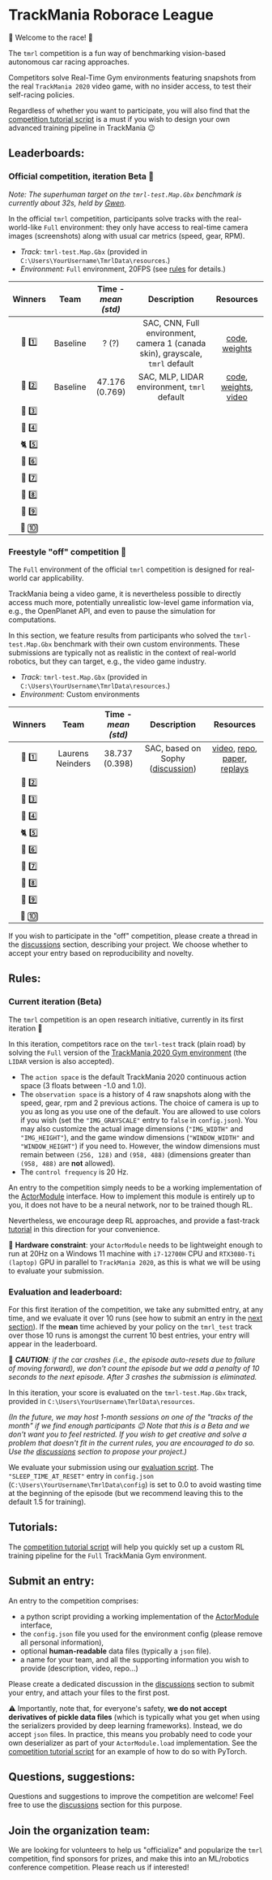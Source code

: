 # TrackMania Roborace League

:checkered_flag: Welcome to the race! :checkered_flag:

The `tmrl` competition is a fun way of benchmarking vision-based autonomous car racing approaches.

Competitors solve Real-Time Gym environments featuring snapshots from the real `TrackMania 2020` video game, with no insider access, to test their self-racing policies.

Regardless of whether you want to participate, you will also find that the [competition tutorial script](https://github.com/trackmania-rl/tmrl/blob/master/tmrl/tuto/competition/custom_actor_module.py) is a must if you wish to design your own advanced training pipeline in TrackMania :wink:


## Leaderboards:

### Official competition, iteration Beta :hatching_chick:

_Note: The superhuman target on the `tmrl-test.Map.Gbx` benchmark is currently about 32s, held by [Gwen](#https://www.youtube.com/watch?v=c1xq7iJ3f9E)._

In the official `tmrl` competition, participants solve tracks with the real-world-like `Full` environment:
they only have access to real-time camera images (screenshots) along with usual car metrics (speed, gear, RPM).

- _Track:_ `tmrl-test.Map.Gbx` (provided in `C:\Users\YourUsername\TmrlData\resources`.)
- _Environment:_ `Full` environment, 20FPS (see [rules](#rules) for details.)

|          Winners          |   Team   | Time - _mean (std)_ |                                  Description                                  |                                                                                                                                  Resources                                                                                                                                  |
|:-------------------------:|:--------:|:-------------------:|:-----------------------------------------------------------------------------:|:---------------------------------------------------------------------------------------------------------------------------------------------------------------------------------------------------------------------------------------------------------------------------:|
|      :dragon: :one:       | Baseline |        ? (?)        | SAC, CNN, Full environment, camera 1 (canada skin), grayscale, `tmrl` default |                           [code](https://github.com/trackmania-rl/tmrl/blob/c61fc1ef48de0a68a0dc1a228ef6f4b8554c5798/tmrl/custom/custom_models.py#L537), [weights](https://github.com/trackmania-rl/tmrl/releases/download/v0.4.0/resources.zip)                            |
|     :racehorse: :two:     | Baseline |   47.176 (0.769)    |                  SAC, MLP, LIDAR environment, `tmrl` default                  | [code](https://github.com/trackmania-rl/tmrl/blob/c61fc1ef48de0a68a0dc1a228ef6f4b8554c5798/tmrl/custom/custom_models.py#L54), [weights](https://github.com/trackmania-rl/tmrl/releases/download/v0.4.0/resources.zip), [video](https://www.youtube.com/watch?v=LN29DDlHp1U) |
|     :leopard: :three:     |
|      :tiger2: :four:      |
|       :cat2: :five:       |
|      :rabbit2: :six:      |
| :dromedary_camel: :seven: |
|     :turtle: :eight:      |
|      :snail: :nine:       |
| :palm_tree: :keycap_ten:  |


### Freestyle "off" competition :unicorn:

The `Full` environment of the official `tmrl` competition is designed for real-world car applicability.

TrackMania being a video game, it is nevertheless possible to directly access much more, potentially unrealistic low-level game information via, e.g., the OpenPlanet API, and even to pause the simulation for computations.

In this section, we feature results from participants who solved the `tmrl-test.Map.Gbx` benchmark with their own custom environments.
These submissions are typically not as realistic in the context of real-world robotics, but they can target, e.g., the video game industry.

- _Track:_ `tmrl-test.Map.Gbx` (provided in `C:\Users\YourUsername\TmrlData\resources`.)
- _Environment:_ Custom environments

|          Winners          |       Team       | Time - _mean (std)_ |                                       Description                                        |                                                                                                                              Resources                                                                                                                               |
|:-------------------------:|:----------------:|:-------------------:|:----------------------------------------------------------------------------------------:|:--------------------------------------------------------------------------------------------------------------------------------------------------------------------------------------------------------------------------------------------------------------------:|
|      :dragon: :one:       | Laurens Neinders |   38.737 (0.398)    | SAC, based on Sophy ([discussion](https://github.com/trackmania-rl/tmrl/discussions/37)) | [video](https://www.youtube.com/watch?v=SSabAy9nDeU), [repo](https://github.com/LaurensNeinders/tmrl-trackmap), [paper](https://github.com/trackmania-rl/tmrl/files/10795395/Paper.pdf), [replays](https://github.com/trackmania-rl/tmrl/files/10829233/Replays.zip) |
|     :racehorse: :two:     |
|     :leopard: :three:     |
|      :tiger2: :four:      |
|       :cat2: :five:       |
|      :rabbit2: :six:      |
| :dromedary_camel: :seven: |
|     :turtle: :eight:      |
|      :snail: :nine:       |
| :palm_tree: :keycap_ten:  |

If you wish to participate in the "off" competition, please create a thread in the [discussions](https://github.com/trackmania-rl/tmrl/discussions) section, describing your project.
We choose whether to accept your entry based on reproducibility and novelty.


## Rules:

### Current iteration (Beta)
The `tmrl` competition is an open research initiative, currently in its first iteration :hatching_chick:

In this iteration, competitors race on the `tmrl-test` track (plain road) by solving the `Full` version of the [TrackMania 2020 Gym environment](https://github.com/trackmania-rl/tmrl#trackmania-gymnasium-environment) (the `LIDAR` version is also accepted).

- The `action space` is the default TrackMania 2020 continuous action space (3 floats between -1.0 and 1.0).
- The `observation space` is a history of 4 raw snapshots along with the speed, gear, rpm and 2 previous actions. The choice of camera is up to you as long as you use one of the default. You are allowed to use colors if you wish (set the `"IMG_GRAYSCALE"` entry to `false` in `config.json`). You may also customize the actual image dimensions (`"IMG_WIDTH"` and `"IMG_HEIGHT"`), and the game window dimensions (`"WINDOW_WIDTH"` and `"WINDOW_HEIGHT"`) if you need to. However, the window dimensions must remain between `(256, 128)` and `(958, 488)` (dimensions greater than `(958, 488)` are **not** allowed).
- The `control frequency` is 20 Hz.

An entry to the competition simply needs to be a working implementation of the [ActorModule](https://github.com/trackmania-rl/tmrl/blob/master/tmrl/actor.py) interface.
How to implement this module is entirely up to you, it does not have to be a neural network, nor to be trained though RL.

Nevertheless, we encourage deep RL approaches, and provide a fast-track [tutorial](https://github.com/trackmania-rl/tmrl/blob/master/tmrl/tuto/competition/custom_actor_module.py) in this direction for your convenience.

:loudspeaker: **Hardware constraint**: your `ActorModule` needs to be lightweight enough to run at 20Hz on a Windows 11 machine with `i7-12700H` CPU and `RTX3080-Ti (laptop)` GPU in parallel to `TrackMania 2020`, as this is what we will be using to evaluate your submission.

### Evaluation and leaderboard:
For this first iteration of the competition, we take any submitted entry, at any time, and we evaluate it over 10 runs (see how to submit an entry in the [next section](#submit-an-entry)).
If the **mean** time achieved by your policy on the `tmrl_test` track over those 10 runs is amongst the current 10 best entries, your entry will appear in the leaderboard.

:loudspeaker: _**CAUTION**: if the car crashes (i.e., the episode auto-resets due to failure of moving forward), we don't count the episode but we add a penalty of 10 seconds to the next episode.
After 3 crashes the submission is eliminated._

In this iteration, your score is evaluated on the `tmrl-test.Map.Gbx` track, provided in `C:\Users\YourUsername\TmrlData\resources`.

_(In the future, we may host 1-month sessions on one of the "tracks of the month" if we find enough participants :wink:
Note that this is a Beta and we don't want you to feel restricted.
If you wish to get creative and solve a problem that doesn't fit in the current rules, you are encouraged to do so.
Use the [discussions](https://github.com/trackmania-rl/tmrl/discussions) section to propose your project.)_


We evaluate your submission using our [evaluation script](https://github.com/trackmania-rl/tmrl/blob/master/tmrl/tuto/competition/competition_eval.py).
The `"SLEEP_TIME_AT_RESET"` entry in `config.json` (`C:\Users\YourUsername\TmrlData\config`) is set to 0.0 to avoid wasting time at the beginning of the episode (but we recommend leaving this to the default 1.5 for training).

## Tutorials:
The [competition tutorial script](https://github.com/trackmania-rl/tmrl/blob/master/tmrl/tuto/competition/custom_actor_module.py) will help you quickly set up a custom RL training pipeline for the `Full` TrackMania Gym environment.

## Submit an entry:
An entry to the competition comprises:
- a python script providing a working implementation of the [ActorModule](https://github.com/trackmania-rl/tmrl/blob/master/tmrl/actor.py) interface,
- the `config.json` file you used for the environment config (please remove all personal information),
- optional **human-readable** data files (typically a `json` file).
- a name for your team, and all the supporting information you wish to provide (description, video, repo...)

Please create a dedicated discussion in the [discussions](https://github.com/trackmania-rl/tmrl/discussions) section to submit your entry, and attach your files to the first post.

:warning: Importantly, note that, for everyone's safety, **we do not accept derivatives of pickle data files** (which is typically what you get when using the serializers provided by deep learning frameworks).
Instead, we do accept `json` files.
In practice, this means you probably need to code your own deserializer as part of your `ActorModule.load` implementation.
See the [competition tutorial script](https://github.com/trackmania-rl/tmrl/blob/master/tmrl/tuto/competition/custom_actor_module.py) for an example of how to do so with PyTorch.

## Questions, suggestions:
Questions and suggestions to improve the competition are welcome!
Feel free to use the [discussions](https://github.com/trackmania-rl/tmrl/discussions) section for this purpose.


## Join the organization team:

We are looking for volunteers to help us "officialize" and popularize the `tmrl` competition, find sponsors for prizes, and make this into an ML/robotics conference competition.
Please reach us if interested!
